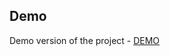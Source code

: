 ## Demo

Demo version of the project - [DEMO](https://nazardzneladze.github.io/react-pixema-diploma/)
